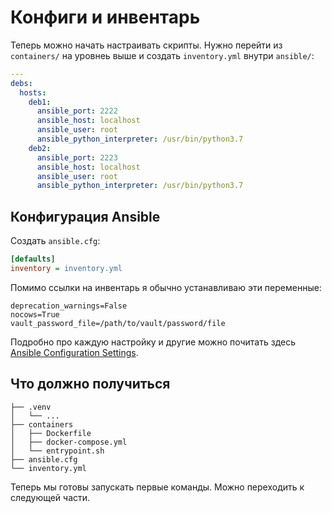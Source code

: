 # Конфиги и инвентарь

Теперь можно начать настраивать скрипты. Нужно перейти из `containers/` на уровнеь выше и создать `inventory.yml` внутри `ansible/`:

```yaml
---
debs:
  hosts:
    deb1:
      ansible_port: 2222
      ansible_host: localhost
      ansible_user: root
      ansible_python_interpreter: /usr/bin/python3.7
    deb2:
      ansible_port: 2223
      ansible_host: localhost
      ansible_user: root
      ansible_python_interpreter: /usr/bin/python3.7
```

## Конфигурация Ansible

Создать `ansible.cfg`:

```ini
[defaults]
inventory = inventory.yml
```

Помимо ссылки на инвентарь я обычно устанавливаю эти переменные:

```
deprecation_warnings=False
nocows=True
vault_password_file=/path/to/vault/password/file
```

Подробно про каждую настройку и другие можно почитать здесь [Ansible Configuration Settings](https://docs.ansible.com/ansible/latest/reference_appendices/config.html#ansible-configuration-settings).

## Что должно получиться

```
├── .venv
│   └── ...
├── containers
│   ├── Dockerfile
│   ├── docker-compose.yml
│   └── entrypoint.sh
├── ansible.cfg
└── inventory.yml
```

Теперь мы готовы запускать первые команды. Можно переходить к следующей части.
